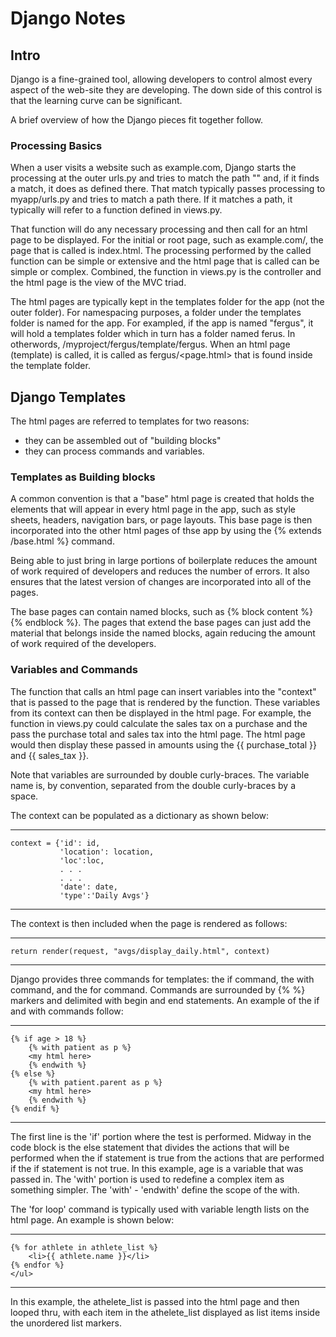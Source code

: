# Django Notes

## Intro

Django is a fine-grained tool, allowing developers to control almost every aspect of the web-site they are developing. The down side of this control is that the learning curve can be significant.

A brief overview of how the Django pieces fit together follow.

### Processing Basics
When a user visits a website such as example.com, Django starts the processing at the outer urls.py and tries to match the path "" and, if it finds a match, it does as defined there. That match typically passes processing to myapp/urls.py and tries to match a path there. If it matches a path, it typically will refer to a function defined in views.py. 

That function will do any necessary processing and then call for an html page to be displayed. For the initial or root page, such as example.com/, the page that is called is index.html. The processing performed by the called function can be simple or extensive and the html page that is called can be simple or complex. Combined, the function in views.py is the controller and the html page is the view of the MVC triad.

The html pages are typically kept in the templates folder for the app (not the outer folder). For namespacing purposes, a folder under the templates folder is named for the app. For exampled, if the app is named "fergus", it will hold a templates folder which in turn has a folder named ferus. In otherwords, /myproject/fergus/template/fergus. When an html page (template) is called, it is called as fergus/<page.html> that is found inside the template folder.

## Django Templates

The html pages are referred to templates for two reasons: 

*   they can be assembled out of "building blocks" 
*   they can process commands and variables. 

### Templates as Building blocks

A common convention is that a "base" html page is created that holds the elements that will appear in every html page in the app, such as style sheets, headers, navigation bars, or page layouts. This base page is then incorporated into the other html pages of thse app by using the {% extends <myapp>/base.html %} command. 

Being able to just bring in large portions of boilerplate reduces the amount of work required of developers and reduces the number of errors. It also ensures that the latest version of changes are incorporated into all of the pages.

The base pages can contain named blocks, such as {% block content %}  {% endblock %}. The pages that extend the base pages can just add the material that belongs inside the named blocks, again reducing the amount of work required of the developers.

### Variables and Commands

The function that calls an html page can insert variables into the "context" that is passed to the page that is rendered by the function. These variables from its context can then be displayed in the html page. For example, the function in views.py could calculate the sales tax on a purchase and the pass the purchase total and sales tax into the html page. The html page would then display these passed in amounts using the {{ purchase_total }} and {{ sales_tax }}. 

Note that variables are surrounded by double curly-braces. The variable name is, by convention, separated from the double curly-braces by a space.

The context can be populated as a dictionary as shown below:

---
    context = {'id': id, 
               'location': location,
               'loc':loc,
               . . . 
               . . . 
               'date': date,
               'type':'Daily Avgs'}
---

The context is then included when the page is rendered as follows:

---
    return render(request, "avgs/display_daily.html", context)
---

Django provides three commands for templates: the if command, the with command, and the for command. Commands are surrounded by {% %} markers and delimited with begin and end statements. An example of the if and with commands follow:

---
    {% if age > 18 %}
        {% with patient as p %}
        <my html here>
        {% endwith %}
    {% else %}
        {% with patient.parent as p %}
        <my html here>
        {% endwith %}
    {% endif %}
---

The first line is the 'if' portion where the test is performed. Midway in the code block is the else statement that divides the actions that will be performed when the if statement is true from the actions that are performed if the if statement is not true. In this example, age is a variable that was passed in. The 'with' portion is used to redefine a complex item as something simpler. The 'with' - 'endwith' define the scope of the with.

The 'for loop' command is typically used with variable length lists on the html page. An example is shown below:

---
    {% for athlete in athlete_list %} 
        <li>{{ athlete.name }}</li> 
    {% endfor %} 
    </ul> 
---

In this example, the athelete_list is passed into the html page and then looped thru, with each item in the athelete_list displayed as list items inside the unordered list markers.

